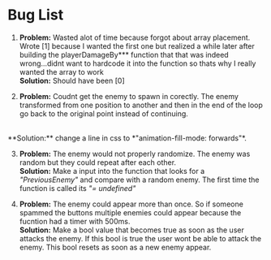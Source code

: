 # Bug List

1. **Problem:** Wasted alot of time because forgot about array placement. Wrote [1] because I wanted the first one but realized a while later after building the playerDamageBy*** function that that was indeed wrong...didnt want to hardcode it into the function so thats why I really wanted the array to work 
<br> **Solution:** Should have been [0]

2. **Problem:** Coudnt get the enemy to spawn in corectly. The enemy transformed from one position to another and then in the end of the loop go back to the original point instead of continuing.
<br> 
**Solution:** change a line in css to *"animation-fill-mode: forwards"*.

3. **Problem:** The enemy would not properly randomize. The enemy was random but they could repeat after each other.
<br> **Solution:** Make a input into the function that looks for a *"PreviousEnemy"* and compare with a random enemy. The first time the function is called its *"= undefined"*

4. **Problem:** The enemy could appear more than once. So if someone spammed the buttons multiple enemies could appear because the fucntion had a timer with 500ms.
<br>**Solution:** Make a bool value that becomes true as soon as the user attacks the enemy. If this bool is true the user wont be able to attack the enemy. This bool resets as soon as a new enemy appear.